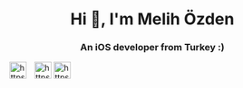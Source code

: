 <h1 align="center">Hi 👋, I'm Melih Özden</h1>
<h3 align="center">An iOS developer from Turkey :)</h3> 


<a href="https://www.linkedin.com/in/melihozden" target="blank" style="margin-right: 10px"><img align="center" src="https://cdn.jsdelivr.net/npm/simple-icons@3.0.1/icons/linkedin.svg" alt="https://www.linkedin.com/in/melihozden" height="30" width="30" /></a>
<a href="https://medium.com/@melihozden" target="blank"><img align="center" src="https://cdn.jsdelivr.net/npm/simple-icons@3.0.1/icons/medium.svg" alt="https://medium.com/@melihozden" height="30" width="30" /></a>
<a href="https://www.youtube.com/channel/UCP8SZbJ0foq8JaPz0mMaJlg" target="blank"><img align="center" src="https://cdn.jsdelivr.net/npm/simple-icons@3.0.1/icons/youtube.svg" alt="https://www.youtube.com/channel/UCP8SZbJ0foq8JaPz0mMaJlg" height="30" width="30" /></a>
